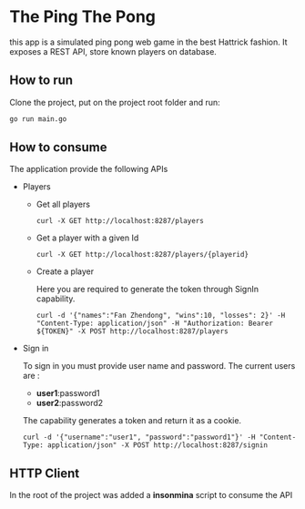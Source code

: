 # The Ping The Pong
this app is a simulated ping pong web game in the best Hattrick fashion. It exposes a REST API, store known players on database.

## How to run
Clone the project, put on the project root folder and run:

```zsh
go run main.go
```

## How to consume
The application provide the following APIs

* Players
  
  * Get all players
  
    ```
    curl -X GET http://localhost:8287/players
    ```

  * Get a player with a given Id
  
    ```
    curl -X GET http://localhost:8287/players/{playerid}
    ```

  * Create a player
    
    Here you are required to generate the token through SignIn capability.

    ```
    curl -d '{"names":"Fan Zhendong", "wins":10, "losses": 2}' -H "Content-Type: application/json" -H "Authorization: Bearer ${TOKEN}" -X POST http://localhost:8287/players
    ```
  
* Sign in
  
  To sign in you must provide user name and password. The current users are :

  * **user1**:password1
  * **user2**:password2
  
  The capability generates a token and return it as a cookie.

  ```
  curl -d '{"username":"user1", "password":"password1"}' -H "Content-Type: application/json" -X POST http://localhost:8287/signin
  ```


## HTTP Client
In the root of the project was added a **insonmina** script to consume the API 
